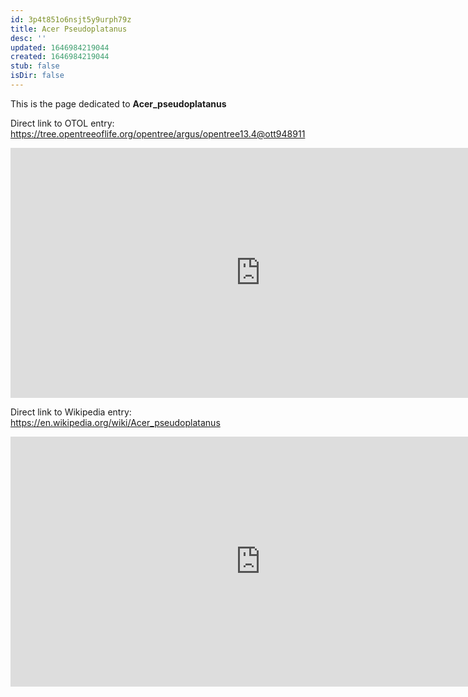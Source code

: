```yaml
---
id: 3p4t851o6nsjt5y9urph79z
title: Acer Pseudoplatanus
desc: ''
updated: 1646984219044
created: 1646984219044
stub: false
isDir: false
---
```

This is the page dedicated to **Acer_pseudoplatanus**


Direct link to OTOL entry: https://tree.opentreeoflife.org/opentree/argus/opentree13.4@ott948911



<html>
    <body>
    <iframe src="https://tree.opentreeoflife.org/opentree/argus/opentree13.4@ott948911"
    width="800" height="400" frameborder="0" allowfullscreen> </iframe>
    </body>
</html>
    


Direct link to Wikipedia entry: https://en.wikipedia.org/wiki/Acer_pseudoplatanus



<html>
    <body>
    <iframe src="https://en.wikipedia.org/wiki/Acer_pseudoplatanus"
    width="800" height="400" frameborder="0" allowfullscreen> </iframe>
    </body>
</html>
    
